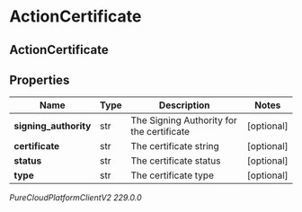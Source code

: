# ActionCertificate

## ActionCertificate

## Properties

|Name | Type | Description | Notes|
|------------ | ------------- | ------------- | -------------|
| **signing_authority** | str | The Signing Authority for the certificate | [optional] |
| **certificate** | str | The certificate string | [optional] |
| **status** | str | The certificate status | [optional] |
| **type** | str | The certificate type | [optional] |



_PureCloudPlatformClientV2 229.0.0_

